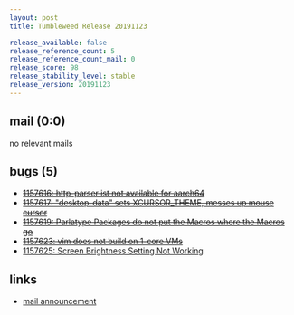 ```yaml
---
layout: post
title: Tumbleweed Release 20191123

release_available: false
release_reference_count: 5
release_reference_count_mail: 0
release_score: 98
release_stability_level: stable
release_version: 20191123
---
```


## mail (0:0)

no relevant mails

## bugs (5)

<!--more-->

- ~~[1157616: http-parser ist not available for aarch64](https://bugzilla.opensuse.org/show_bug.cgi?id=1157616)~~
- ~~[1157617: "desktop-data" sets XCURSOR_THEME, messes up mouse cursor](https://bugzilla.opensuse.org/show_bug.cgi?id=1157617)~~
- ~~[1157619: Parlatype Packages do not put the Macros where the Macros go](https://bugzilla.opensuse.org/show_bug.cgi?id=1157619)~~
- ~~[1157623: vim does not build on 1-core VMs](https://bugzilla.opensuse.org/show_bug.cgi?id=1157623)~~
- [1157625: Screen Brightness Setting Not Working](https://bugzilla.opensuse.org/show_bug.cgi?id=1157625)



## links

- [mail announcement](https://lists.opensuse.org/opensuse-factory/2019-11/msg00343.html)

